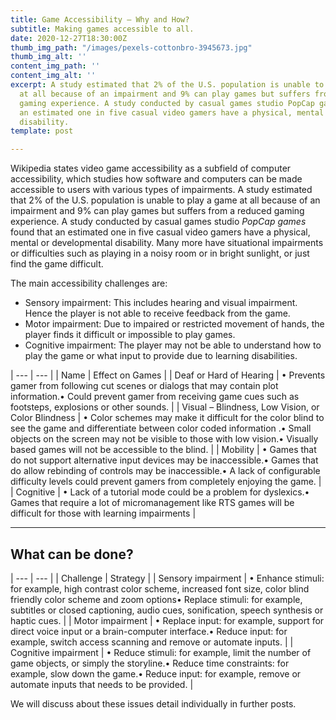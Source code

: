```yaml
---
title: Game Accessibility – Why and How?
subtitle: Making games accessible to all.
date: 2020-12-27T18:30:00Z
thumb_img_path: "/images/pexels-cottonbro-3945673.jpg"
thumb_img_alt: ''
content_img_path: ''
content_img_alt: ''
excerpt: A study estimated that 2% of the U.S. population is unable to play a game
  at all because of an impairment and 9% can play games but suffers from a reduced
  gaming experience. A study conducted by casual games studio PopCap games found that
  an estimated one in five casual video gamers have a physical, mental or developmental
  disability.
template: post

---
```

Wikipedia states video game accessibility as a subfield of computer accessibility, which studies how software and computers can be made accessible to users with various types of impairments. A study estimated that 2% of the U.S. population is unable to play a game at all because of an impairment and 9% can play games but suffers from a reduced gaming experience. A study conducted by casual games studio _PopCap games_ found that an estimated one in five casual video gamers have a physical, mental or developmental disability. Many more have situational impairments or difficulties such as playing in a noisy room or in bright sunlight, or just find the game difficult.

The main accessibility challenges are:

* Sensory impairment: This includes hearing and visual impairment. Hence the player is not able to receive feedback from the game.
* Motor impairment: Due to impaired or restricted movement of hands, the player finds it difficult or impossible to play games.
* Cognitive impairment: The player may not be able to understand how to play the game or what input to provide due to learning disabilities.

| --- | --- |
| Name | Effect on Games |
| Deaf or Hard of Hearing | • Prevents gamer from following cut scenes or dialogs that may contain plot information.• Could prevent gamer from receiving game cues such as footsteps, explosions or other sounds. |
| Visual – Blindness, Low Vision, or Color Blindness | • Color schemes may make it difficult for the color blind to see the game and differentiate between color coded information .• Small objects on the screen may not be visible to those with low vision.• Visually based games will not be accessible to the blind. |
| Mobility | • Games that do not support alternative input devices may be inaccessible.• Games that do allow rebinding of controls may be inaccessible.• A lack of configurable difficulty levels could prevent gamers from completely enjoying the game. |
| Cognitive | • Lack of a tutorial mode could be a problem for dyslexics.• Games that require a lot of micromanagement like RTS games will be difficult for those with learning impairments |

***

## What can be done?

| --- | --- |
| Challenge | Strategy |
| Sensory impairment | • Enhance stimuli: for example, high contrast color scheme, increased font size, color blind friendly color scheme and zoom options• Replace stimuli: for example, subtitles or closed captioning, audio cues, sonification, speech synthesis or haptic cues. |
| Motor impairment | • Replace input: for example, support for direct voice input or a brain-computer interface.• Reduce input: for example, switch access scanning and remove or automate inputs. |
| Cognitive impairment | • Reduce stimuli: for example, limit the number of game objects, or simply the storyline.• Reduce time constraints: for example, slow down the game.• Reduce input: for example, remove or automate inputs that needs to be provided. |

We will discuss about these issues detail individually in further posts.